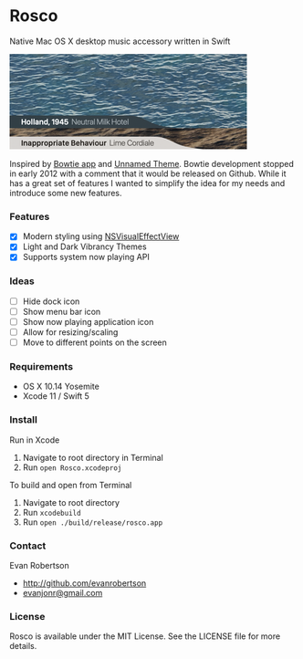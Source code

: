 # Rosco
Native Mac OS X desktop music accessory written in Swift

![Rosco Desktop Image](preview.png)

Inspired by [Bowtie app](http://bowtieapp.com) and [Unnamed Theme](http://beautifulblood.deviantart.com/art/Unnamed-255040591).
Bowtie development stopped in early 2012 with a comment that it would be released on Github. While it has a great set of features I wanted to simplify the idea for my needs and introduce some new features.



### Features
- [x] Modern styling using [NSVisualEffectView](https://developer.apple.com/library/mac/documentation/Foundation/Reference/NSVisualEffectView_Class/)
- [x] Light and Dark Vibrancy Themes
- [x] Supports system now playing API

### Ideas
- [ ] Hide dock icon
- [ ] Show menu bar icon
- [ ] Show now playing application icon
- [ ] Allow for resizing/scaling
- [ ] Move to different points on the screen

### Requirements
* OS X 10.14 Yosemite
* Xcode 11 / Swift 5

### Install

Run in Xcode

1. Navigate to root directory in Terminal
3. Run `open Rosco.xcodeproj`

To build and open from Terminal

1. Navigate to root directory
3. Run `xcodebuild`
4. Run `open ./build/release/rosco.app`

### Contact

Evan Robertson
* http://github.com/evanrobertson
* evanjonr@gmail.com

### License

Rosco is available under the MIT License. See the LICENSE file for more details.
